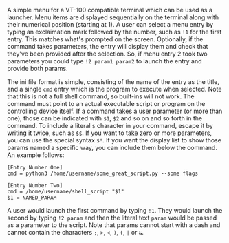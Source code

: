 A simple menu for a VT-100 compatible terminal which can be used as a launcher. Menu items are displayed sequentially on the terminal along with their numerical position (starting at 1). A user can select a menu entry by typing an exclaimation mark followed by the number, such as `!1` for the first entry. This matches what's prompted on the screen. Optionally, if the command takes parameters, the entry will display them and check that they've been provided after the selection. So, if menu entry 2 took two parameters you could type `!2 param1 param2` to launch the entry and provide both params.

The ini file format is simple, consisting of the name of the entry as the title, and a single `cmd` entry which is the program to execute when selected. Note that this is not a full shell command, so built-ins will not work. The command must point to an actual executable script or program on the controlling device itself. If a command takes a user parameter (or more than one), those can be indicated with `$1`, `$2` and so on and so forth in the command. To include a literal `$` character in your command, escape it by writing it twice, such as `$$`. If you want to take zero or more parameters, you can use the special syntax `$*`. If you want the display list to show those params named a specific way, you can include them below the command. An example follows:

```
[Entry Number One]
cmd = python3 /home/username/some_great_script.py --some flags

[Entry Number Two]
cmd = /home/username/shell_script "$1"
$1 = NAMED_PARAM
```

A user would launch the first command by typing `!1`<RETURN>. They would launch the second by typing `!2 param`<RETURN> and then the literal text `param` would be passed as a parameter to the script. Note that params cannot start with a dash and cannot contain the characters `;`, `>`, `<`, `)`, `(`, `|` or `&`.
